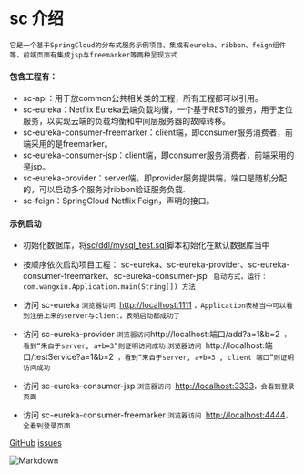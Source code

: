 # sc 介绍 #

`它是一个基于SpringCloud的分布式服务示例项目、集成有eureka、ribbon、feign组件等，前端页面有集成jsp与freemarker等两种呈现方式`

#### 包含工程有：
* sc-api：用于放common公共相关类的工程，所有工程都可以引用。
* sc-eureka：Netflix Eureka云端负载均衡，一个基于REST的服务，用于定位服务，以实现云端的负载均衡和中间层服务器的故障转移。
* sc-eureka-consumer-freemarker：client端，即consumer服务消费者，前端采用的是freemarker。
* sc-eureka-consumer-jsp：client端，即consumer服务消费者，前端采用的是jsp。
* sc-eureka-provider：server端，即provider服务提供端，端口是随机分配的，可以启动多个服务对ribbon验证服务负载.
* sc-feign：SpringCloud Netflix Feign，声明的接口。

#### 示例启动
* 初始化数据库，将[sc/ddl/mysql_test.sql](ddl/mysql_test.sql)脚本初始化在默认数据库当中

* 按顺序依次启动项目工程： sc-eureka、sc-eureka-provider、sc-eureka-consumer-freemarker、sc-eureka-consumer-jsp
` 启动方式，运行： com.wangxin.Application.main(String[]) 方法`

* 访问 sc-eureka
`浏览器访问 `[http://localhost:1111](http://localhost:1111) `，Application表格当中可以看到注册上来的server与client，表明启动都成功了`

* 访问 sc-eureka-provider
` 浏览器访问 `http://localhost:端口/add?a=1&b=2` ，看到“来自于server, a+b=3”则证明访问成功`
`浏览器访问 `http://localhost:端口/testService?a=1&b=2` ，看到“来自于server, a+b=3 , client 端口”则证明访问成功`

* 访问 sc-eureka-consumer-jsp
`浏览器访问 `[http://localhost:3333](http://localhost:3333)`，会看到登录页面`

* 访问 sc-eureka-consumer-freemarker
`浏览器访问 `[http://localhost:4444](http://localhost:4444)`，全看到登录页面`

[GitHub](https://github.com/wangxinforme) [issues](https://github.com/wangxinforme/sc/issues)

![Markdown](http://wx4.sinaimg.cn/mw690/005OXyHfgy1fh6evxykwhj30ag0as3zv.jpg)